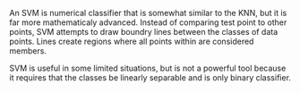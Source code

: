 An SVM is numerical classifier that is somewhat similar to the KNN, but it is far more mathematicaly advanced. Instead of comparing test point to other points, SVM attempts to draw boundry lines between the classes of data points. Lines create regions where all points within are considered members. 

SVM is useful in some limited situations, but is not a powerful tool because it requires that the classes be linearly separable and is only binary classifier.